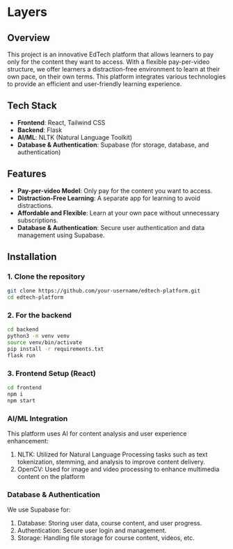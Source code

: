 # Layers

## Overview

This project is an innovative EdTech platform that allows learners to pay only for the content they want to access. With a flexible pay-per-video structure, we offer learners a distraction-free environment to learn at their own pace, on their own terms. This platform integrates various technologies to provide an efficient and user-friendly learning experience.

## Tech Stack

- **Frontend**: React, Tailwind CSS
- **Backend**: Flask
- **AI/ML**: NLTK (Natural Language Toolkit)
- **Database & Authentication**: Supabase (for storage, database, and authentication)

## Features

- **Pay-per-video Model**: Only pay for the content you want to access.
- **Distraction-Free Learning**: A separate app for learning to avoid distractions.
- **Affordable and Flexible**: Learn at your own pace without unnecessary subscriptions.
- **Database & Authentication**: Secure user authentication and data management using Supabase.

## Installation

### 1. Clone the repository

```bash
git clone https://github.com/your-username/edtech-platform.git
cd edtech-platform
```
### 2. For the backend
```bash
cd backend
python3 -m venv venv
source venv/bin/activate
pip install -r requirements.txt
flask run
```

### 3. Frontend Setup (React)
```bash
cd frontend
npm i
npm start
```

### AI/ML Integration
This platform uses AI for content analysis and user experience enhancement:

1. NLTK: Utilized for Natural Language Processing tasks such as text tokenization, stemming, and analysis to improve content delivery.
2. OpenCV: Used for image and video processing to enhance multimedia content on the platform

### Database & Authentication
We use Supabase for:

1. Database: Storing user data, course content, and user progress.
2. Authentication: Secure user login and management.
3. Storage: Handling file storage for course content, videos, etc.

